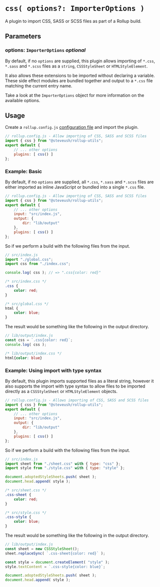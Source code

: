 # `css( options?: ImporterOptions )`

A plugin to import CSS, SASS or SCSS files as part of a Rollup build.

## Parameters

### options: `ImporterOptions` _optional_

By default, if no `options` are supplied, this plugin allows importing of `*.css`, `*.sass` and `*.scss` files as a 
`string`, `CSSStyleSheet` or `HTMLStyleElement`.

It also allows these extensions to be imported without declaring a variable. These side effect modules are bundled
together and output to a `*.css` file matching the current entry name.

Take a look at the `ImporterOptions` object for more information on the available options.

## Usage

Create a `rollup.config.js` [configuration file](https://www.rollupjs.org/guide/en/#configuration-files) and import the plugin.

```javascript
// rollup.config.js - Allow importing of CSS, SASS and SCSS files
import { css } from "@steveush/rollup-utils";
export default {
    // ... other options
    plugins: [ css() ]
};
```

### Example: Basic

By default, if no `options` are supplied, all `*.css`, `*.sass` and `*.scss` files are either imported as inline 
JavaScript or bundled into a single `*.css` file.

```javascript
// rollup.config.js - Allow importing of CSS, SASS and SCSS files
import { css } from "@steveush/rollup-utils";
export default {
    // ... other options
    input: "src/index.js",
    output: {
        dir: "lib/output"
    },
    plugins: [ css() ]
};
```

So if we perform a build with the following files from the input.

```javascript
// src/index.js
import "./global.css";
import css from "./index.css";

console.log( css ); // => ".css{color: red}"
```

```css
/* src/index.css */
.css {
    color: red;
}
```

```css
/* src/global.css */
html {
    color: blue;
}
```

The result would be something like the following in the output directory.

```javascript
// lib/output/index.js
const css = `.css{color: red}`;
console.log( css );
```

```css
/* lib/output/index.css */
html{color: blue}
```

### Example: Using import with type syntax

By default, this plugin imports supported files as a literal string, however it also supports the import with type syntax to allow
files to be imported directly as a `CSSStyleSheet` or `HTMLStyleElement` objects.

```javascript
// rollup.config.js - Allows importing of CSS, SASS and SCSS files
import { css } from "@steveush/rollup-utils";
export default {
    // ... other options
    input: "src/index.js",
    output: {
        dir: "lib/output"
    },
    plugins: [ css() ]
};
```

So if we perform a build with the following files from the input.

```javascript
// src/index.js
import sheet from "./sheet.css" with { type: "css" };
import style from "./style.css" with { type: "style" };

document.adoptedStyleSheets.push( sheet );
document.head.append( style );
```

```css
/* src/sheet.css */
.css-sheet {
    color: red;
}
```

```css
/* src/style.css */
.css-style {
    color: blue;
}
```

The result would be something like the following in the output directory.

```javascript
// lib/output/index.js
const sheet = new CSSStyleSheet();
sheet.replaceSync( `.css-sheet{color: red}` );

const style = document.createElement( "style" );
style.textContent = `.css-style{color: blue}`;

document.adoptedStyleSheets.push( sheet );
document.head.append( style );
```
